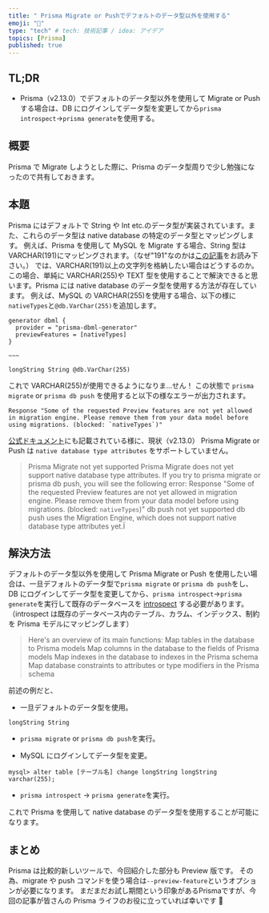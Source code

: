 ```yaml
---
title: " Prisma Migrate or Pushでデフォルトのデータ型以外を使用する"
emoji: "🐶"
type: "tech" # tech: 技術記事 / idea: アイデア
topics: [Prisma]
published: true
---
```


## TL;DR

- Prisma（v2.13.0）でデフォルトのデータ型以外を使用して Migrate or Push する場合は、DB にログインしてデータ型を変更してから`prisma introspect`→`prisma generate`を使用する。

## 概要

Prisma で Migrate しようとした際に、Prisma のデータ型周りで少し勉強になったので共有しておきます。

## 本題

Prisma にはデフォルトで String や Int etc.のデータ型が実装されています。また、これらのデータ型は native database の特定のデータ型とマッピングします。
例えば、Prisma を使用して MySQL を Migrate する場合、String 型は VARCHAR(191)にマッピングされます。（なぜ"191"なのかは[この記事](https://serversforhackers.com/c/mysql-utf8-and-indexing)をお読み下さい。）
では、VARCHAR(191)以上の文字列を格納したい場合はどうするのか。この場合、単純に VARCHAR(255)や TEXT 型を使用することで解決できると思います。Prisma には native database のデータ型を使用する方法が存在しています。
例えば、MySQL の VARCHAR(255)を使用する場合、以下の様に`nativeTypes`と`@db.VarChar(255)`を追加します。

```
generator dbml {
  provider = "prisma-dbml-generator"
  previewFeatures = [nativeTypes]
}

~~~

longString String @db.VarChar(255)
```

これで VARCHAR(255)が使用できるようになりま…せん！
この状態で `prisma migrate` or `prisma db push` を使用すると以下の様なエラーが出力されます。

```
Response "Some of the requested Preview features are not yet allowed in migration engine. Please remove them from your data model before using migrations. (blocked: `nativeTypes`)"
```

[公式ドキュメント](https://www.prisma.io/docs/concepts/components/preview-features/native-types#limitations)にも記載されている様に、現状（v2.13.0） Prisma Migrate or Push は `native database type attributes` をサポートしていません。

> Prisma Migrate not yet supported
> Prisma Migrate does not yet support native database type attributes. If you try to prisma migrate or prisma db push, you will see the following error:
> Response "Some of the requested Preview features are not yet allowed in migration engine. Please remove them from your data model before using migrations. (blocked: `nativeTypes`)"
> db push not yet supported
> db push uses the Migration Engine, which does not support native database type attributes yet.Ï

## 解決方法

デフォルトのデータ型以外を使用して Prisma Migrate or Push を使用したい場合は、一旦デフォルトのデータ型で`prisma migrate` or `prisma db push`をし、DB にログインしてデータ型を変更してから、`prisma introspect`→`prisma generate`を実行して既存のデータベースを [introspect](https://www.prisma.io/docs/concepts/components/introspection#introspecting-only-a-subset-of-your-database-schema) する必要があります。
（introspect は既存のデータベース内のテーブル、カラム、インデックス、制約を Prisma モデルにマッピングします）

> Here's an overview of its main functions:
> Map tables in the database to Prisma models
> Map columns in the database to the fields of Prisma models
> Map indexes in the database to indexes in the Prisma schema
> Map database constraints to attributes or type modifiers in the Prisma schema

前述の例だと、

- 一旦デフォルトのデータ型を使用。

```
longString String
```

- `prisma migrate` or `prisma db push`を実行。

- MySQL にログインしてデータ型を変更。

```
mysql> alter table [テーブル名] change longString longString varchar(255);
```

- `prisma introspect` → `prisma generate`を実行。

これで Prisma を使用して native database のデータ型を使用することが可能になります。

## まとめ

Prisma は比較的新しいツールで、今回紹介した部分も Preview 版です。
その為、migrate や push コマンドを使う場合は`--preview-feature`というオプションが必要になります。
まだまだお試し期間という印象があるPrismaですが、今回の記事が皆さんの Prisma ライフのお役に立っていれば幸いです 🐶
